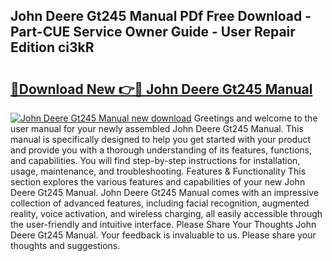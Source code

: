 ## John Deere Gt245 Manual PDf Free Download - Part-CUE Service Owner Guide - User Repair Edition ci3kR

# <h2><a href="http://bc91229.oget.top/?id=John+Deere+Gt245+Manual">🔗Download New 👉🔴 John Deere Gt245 Manual</a></h2>

[![John Deere Gt245 Manual new download](https://i.imgur.com/5g1atiW.png)](http://bc91229.oget.top/?id=John+Deere+Gt245+Manual)
Greetings and welcome to the user manual for your newly assembled John Deere Gt245 Manual. This manual is specifically designed to help you get started with your product and provide you with a thorough understanding of its features, functions, and capabilities. You will find step-by-step instructions for installation, usage, maintenance, and troubleshooting. Features & Functionality This section explores the various features and capabilities of your new John Deere Gt245 Manual. John Deere Gt245 Manual comes with an impressive collection of advanced features, including facial recognition, augmented reality, voice activation, and wireless charging, all easily accessible through the user-friendly and intuitive interface. Please Share Your Thoughts John Deere Gt245 Manual. Your feedback is invaluable to us. Please share your thoughts and suggestions.
